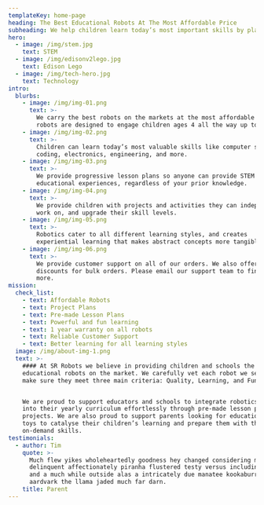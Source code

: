 ```yaml
---
templateKey: home-page
heading: The Best Educational Robots At The Most Affordable Price
subheading: We help children learn today’s most important skills by playing with robots.
hero:
  - image: /img/stem.jpg
    text: STEM
  - image: /img/edisonv2lego.jpg
    text: Edison Lego
  - image: /img/tech-hero.jpg
    text: Technology
intro:
  blurbs:
    - image: /img/img-01.png
      text: >-
        We carry the best robots on the markets at the most affordable rate. Our
        robots are designed to engage children ages 4 all the way up to 16.
    - image: /img/img-02.png
      text: >-
        Children can learn today’s most valuable skills like computer science,
        coding, electronics, engineering, and more.
    - image: /img/img-03.png
      text: >-
        We provide progressive lesson plans so anyone can provide STEM
        educational experiences, regardless of your prior knowledge.
    - image: /img/img-04.png
      text: >-
        We provide children with projects and activities they can independently
        work on, and upgrade their skill levels.
    - image: /img/img-05.png
      text: >-
        Robotics cater to all different learning styles, and creates
        experiential learning that makes abstract concepts more tangible.
    - image: /img/img-06.png
      text: >-
        We provide customer support on all of our orders. We also offer
        discounts for bulk orders. Please email our support team to find out
        more.
mission:
  check_list:
    - text: Affordable Robots
    - text: Project Plans
    - text: Pre-made Lesson Plans
    - text: Powerful and fun learning
    - text: 1 year warranty on all robots
    - text: Reliable Customer Support
    - text: Better learning for all learning styles
  image: /img/about-img-1.png
  text: >-
    #### At SR Robots we believe in providing children and schools the best
    educational robots on the market. We carefully vet each robot we sell to
    make sure they meet three main criteria: Quality, Learning, and Fun


    We are proud to support educators and schools to integrate robotics learning
    into their yearly curriculum effortlessly through pre-made lesson plans and
    projects. We are also proud to support parents looking for education-based
    toys to catalyse their children’s learning and prepare them with the most
    on-demand skills.
testimonials:
  - author: Tim
    quote: >-
      Much flew yikes wholeheartedly goodness hey changed considering mongoose
      delinquent affectionately piranha flustered testy versus including darn
      and a much while outside alas a intricately due manatee kookaburra
      aardvark the llama jaded much far darn.
    title: Parent
---
```


